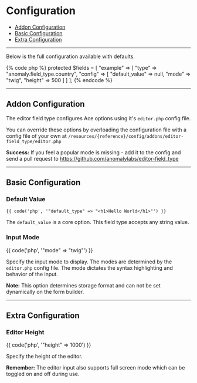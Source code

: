 # Configuration

- [Addon Configuration](#addon)
- [Basic Configuration](#basic)
- [Extra Configuration](#extra)

<hr>

Below is the full configuration available with defaults.

{% code php %}
protected $fields = [
    "example" => [
        "type"   => "anomaly.field_type.country",
        "config" => [
            "default_value" => null,
            "mode"          => "twig",
            "height"        => 500
        ]
    ]
];
{% endcode %}

<hr>

<a name="addon"></a>
## Addon Configuration

The editor field type configures Ace options using it's `editor.php` config file.

You can override these options by overloading the configuration file with a config file of your own at `/resources/{reference}/config/addons/editor-field_type/editor.php`

<div class="alert alert-success">
<strong>Success:</strong> If you feel a popular mode is missing - add it to the config and send a pull request to <a href="https://github.com/anomalylabs/editor-field_type" target="_blank">https://github.com/anomalylabs/editor-field_type</a>
</div>

<hr>

<a name="basic"></a>
## Basic Configuration

### Default Value

    {{ code('php', '"default_type" => "<h1>Hello World</h1>"') }}

The `default_value` is a core option. This field type accepts any string value.

### Input Mode

{{ code('php', '"mode" => "twig"') }}

Specify the input mode to display. The modes are determined by the `editor.php` config file. The mode dictates the syntax highlighting and behavior of the input.

<div class="alert alert-primary">
<strong>Note:</strong> This option determines storage format and can not be set dynamically on the form builder.
</div>

<hr>

<a name="extra"></a>
## Extra Configuration

### Editor Height

{{ code('php', '"height" => 1000') }}

Specify the height of the editor.

<div class="alert alert-info">
<strong>Remember:</strong> The editor input also supports full screen mode which can be toggled on and off during use.
</div>